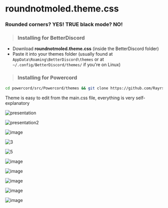 # roundnotmoled.theme.css

### Rounded corners? YES! TRUE black mode? NO! 




> ### Installing for BetterDiscord
- Download **roundnotmoled.theme.css** (inside the BetterDiscord folder) 
- Paste it into your themes folder (usually found at `AppData\Roaming\BetterDiscord\themes` or at `~/.config/BetterDiscord/themes/` if you're on Linux)

> ### Installing for Powercord
``` bash 
cd powercord/src/Powercord/themes && git clone https://github.com/Rayrsn/RoundNotmoled 
```



Theme is easy to edit from the main.css file, everything is very self-explanatory

![presentation](https://user-images.githubusercontent.com/25773909/148272556-6ec12d6a-ead3-44e0-9a53-d6a970f3a2e5.png)

![presentation2](https://user-images.githubusercontent.com/86564702/126011824-aeb5ea84-2cba-48b7-9777-ec121187484d.png)

![image](https://user-images.githubusercontent.com/86564702/124397086-c4a49100-dcdb-11eb-9e65-9763f3a59f0b.png)

![3](https://user-images.githubusercontent.com/86564702/126012314-bd6f09e3-ba56-4762-8d86-04ab38482770.png)

![5](https://user-images.githubusercontent.com/86564702/126011947-afb45408-2163-48b8-8325-bc532716e429.png)

![image](https://user-images.githubusercontent.com/86564702/124397129-12b99480-dcdc-11eb-8c48-546d2fb1dd46.png)

![image](https://user-images.githubusercontent.com/86564702/124397131-164d1b80-dcdc-11eb-8aaa-d0c2e46ece24.png)

![image](https://user-images.githubusercontent.com/86564702/126012470-757bf19e-b49d-4f52-b245-83fd4cce4c65.png)

![image](https://user-images.githubusercontent.com/86564702/124397065-8c9d4e00-dcdb-11eb-8289-a0234c56f751.png)

![image](https://user-images.githubusercontent.com/86564702/124397078-a8a0ef80-dcdb-11eb-9226-fca4659e1d9f.png)
